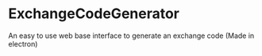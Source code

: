 # ExchangeCodeGenerator
An easy to use web base interface to generate an exchange code (Made in electron)
